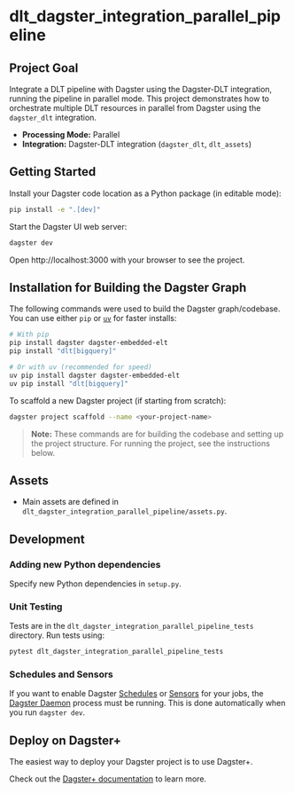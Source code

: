 # dlt_dagster_integration_parallel_pipeline

## Project Goal
Integrate a DLT pipeline with Dagster using the Dagster-DLT integration, running the pipeline in parallel mode. This project demonstrates how to orchestrate multiple DLT resources in parallel from Dagster using the `dagster_dlt` integration.

- **Processing Mode:** Parallel
- **Integration:** Dagster-DLT integration (`dagster_dlt`, `dlt_assets`)

## Getting Started

Install your Dagster code location as a Python package (in editable mode):

```bash
pip install -e ".[dev]"
```

Start the Dagster UI web server:

```bash
dagster dev
```

Open http://localhost:3000 with your browser to see the project.

## Installation for Building the Dagster Graph

The following commands were used to build the Dagster graph/codebase. You can use either `pip` or [`uv`](https://github.com/astral-sh/uv) for faster installs:

```bash
# With pip
pip install dagster dagster-embedded-elt
pip install "dlt[bigquery]"

# Or with uv (recommended for speed)
uv pip install dagster dagster-embedded-elt
uv pip install "dlt[bigquery]"
```

To scaffold a new Dagster project (if starting from scratch):

```bash
dagster project scaffold --name <your-project-name>
```

> **Note:** These commands are for building the codebase and setting up the project structure. For running the project, see the instructions below.

## Assets
- Main assets are defined in `dlt_dagster_integration_parallel_pipeline/assets.py`.

## Development

### Adding new Python dependencies
Specify new Python dependencies in `setup.py`.

### Unit Testing
Tests are in the `dlt_dagster_integration_parallel_pipeline_tests` directory. Run tests using:

```bash
pytest dlt_dagster_integration_parallel_pipeline_tests
```

### Schedules and Sensors
If you want to enable Dagster [Schedules](https://docs.dagster.io/guides/automate/schedules/) or [Sensors](https://docs.dagster.io/guides/automate/sensors/) for your jobs, the [Dagster Daemon](https://docs.dagster.io/guides/deploy/execution/dagster-daemon) process must be running. This is done automatically when you run `dagster dev`.

## Deploy on Dagster+
The easiest way to deploy your Dagster project is to use Dagster+.

Check out the [Dagster+ documentation](https://docs.dagster.io/dagster-plus/) to learn more.
